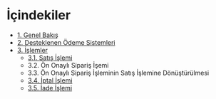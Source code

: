 # İçindekiler
* [1. Genel Bakış](/docs/1-genel-bakis.md)
* [2. Desteklenen Ödeme Sistemleri](/docs/2-desteklenen-odeme-sistemleri.md)
* [3. İşlemler](/docs/3-islemler.md)
	* [3.1. Satış İşlemi](/docs/31-satis-islemi.md)
	* 3.2. Ön Onaylı Sipariş İşemi
	* 3.3. Ön Onaylı Sipariş İşleminin Satış İşlemine Dönüştürülmesi
	* [3.4. İptal İşlemi](/docs/34-iptal-islemi.md)
	* [3.5. İade İşlemi](/docs/35-iade-islemi.md)
	
